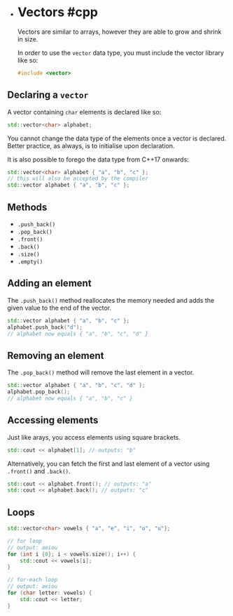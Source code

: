 - # Vectors #cpp
  Vectors are similar to arrays, however they are able to grow and shrink in size.
  
  In order to use the `vector` data type, you must include the vector library like so:
  ```cpp
  #include <vector>
  ```
## Declaring a `vector`
A vector containing `char` elements is declared like so:
```cpp
std::vector<char> alphabet;
```
You cannot change the data type of the elements once a vector is declared. Better practice, as always, is to initialise upon declaration.

It is also possible to forego the data type from C++17 onwards:
```cpp
std::vector<char> alphabet { "a", "b", "c" };
// this will also be accepted by the compiler
std::vector alphabet { "a", "b", "c" };
```
## Methods
- `.push_back()`
- `.pop_back()`
- `.front()`
- `.back()`
- `.size()`
- `.empty()`
## Adding an element
The `.push_back()` method reallocates the memory needed and adds the given value to the end of the vector.
```cpp
std::vector alphabet { "a", "b", "c" };
alphabet.push_back("d");
// alphabet now equals { "a", "b", "c", "d" }
```
## Removing an element
The `.pop_back()` method will remove the last element in a vector.
```cpp
std::vector alphabet { "a", "b", "c", "d" };
alphabet.pop_back();
// alphabet now equals { "a", "b", "c" }
```
## Accessing elements
Just like arays, you access elements using square brackets.
```cpp
std::cout << alphabet[1]; // outputs: "b"
```
Alternatively, you can fetch the first and last element of a vector using `.front()` and `.back()`.
```cpp
std::cout << alphabet.front(); // outputs: "a"
std::cout << alphabet.back(); // outputs: "c"
```
## Loops
```cpp
std::vector<char> vowels { "a", "e", "i", "o", "u"};

// for loop
// output: aeiou
for (int i {0}; i < vowels.size(); i++) {
	std::cout << vowels[i];
}

// for-each loop
// output: aeiou
for (char letter: vowels) {
	std::cout << letter;
}

```